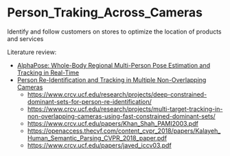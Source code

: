 # Person_Traking_Across_Cameras
Identify and follow customers on stores to optimize the location of products and services

Literature review:
- [AlphaPose: Whole-Body Regional Multi-Person Pose Estimation and Tracking in Real-Time](https://arxiv.org/pdf/2211.03375.pdf)
- [Person Re-Identification and Tracking in Multiple Non-Overlapping Cameras](https://www.youtube.com/watch?v=Y1EFfVNDbSw)
    - https://www.crcv.ucf.edu/research/projects/deep-constrained-dominant-sets-for-person-re-identification/
    - https://www.crcv.ucf.edu/research/projects/multi-target-tracking-in-non-overlapping-cameras-using-fast-constrained-dominant-sets/
    - https://www.crcv.ucf.edu/papers/Khan_Shah_PAMI2003.pdf
    - https://openaccess.thecvf.com/content_cvpr_2018/papers/Kalayeh_Human_Semantic_Parsing_CVPR_2018_paper.pdf
    - https://www.crcv.ucf.edu/papers/javed_iccv03.pdf
